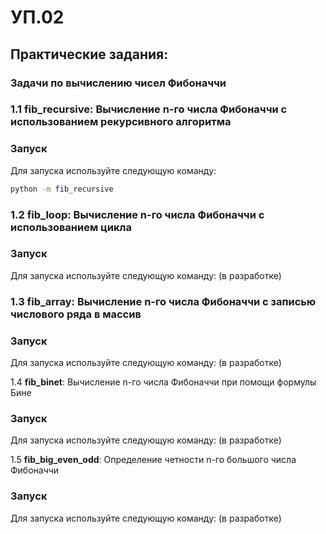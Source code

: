 # УП.02
## Практические задания:
### Задачи по вычислению чисел Фибоначчи
### 1.1 **fib_recursive**: Вычисление n-го числа Фибоначчи с использованием рекурсивного алгоритма
  ### Запуск 
  Для запуска используйте следующую команду:
  ```bash
python -m fib_recursive
```
### 1.2 **fib_loop**: Вычисление n-го числа Фибоначчи с использованием цикла
   ### Запуск 
  Для запуска используйте следующую команду: (в разработке)
### 1.3 **fib_array**: Вычисление n-го числа Фибоначчи с записью числового ряда в массив
### Запуск 
  Для запуска используйте следующую команду: (в разработке)

1.4 **fib_binet**: Вычисление n-го числа Фибоначчи при помощи формулы Бине
### Запуск 
  Для запуска используйте следующую команду: (в разработке)

1.5 **fib_big_even_odd**: Определение четности n-го большого числа Фибоначчи
### Запуск 
  Для запуска используйте следующую команду: (в разработке)
